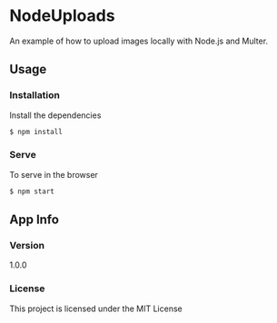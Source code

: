 # NodeUploads

An example of how to upload images locally with Node.js and Multer.

## Usage

### Installation

Install the dependencies

```sh
$ npm install
```

### Serve

To serve in the browser

```sh
$ npm start
```

## App Info

### Version

1.0.0

### License

This project is licensed under the MIT License
